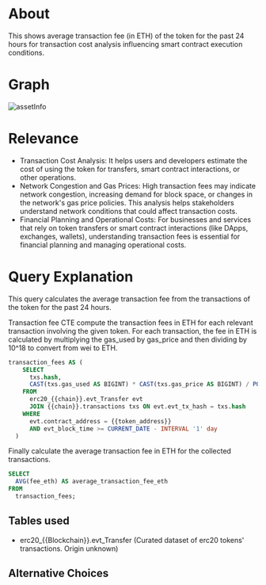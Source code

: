 # About

This shows average transaction fee (in ETH) of the token for the past 24 hours for transaction cost analysis influencing smart contract execution conditions.

# Graph

![assetInfo](asset-info.png)

# Relevance

- Transaction Cost Analysis: It helps users and developers estimate the cost of using the token for transfers, smart contract interactions, or other operations.
- Network Congestion and Gas Prices: High transaction fees may indicate network congestion, increasing demand for block space, or changes in the network's gas price policies. This analysis helps stakeholders understand network conditions that could affect transaction costs.
- Financial Planning and Operational Costs: For businesses and services that rely on token transfers or smart contract interactions (like DApps, exchanges, wallets), understanding transaction fees is essential for financial planning and managing operational costs.

# Query Explanation

This query calculates the average transaction fee from the transactions of the token for the past 24 hours.

Transaction fee CTE compute the transaction fees in ETH for each relevant transaction involving the given token. For each transaction, the fee in ETH is calculated by multiplying the gas_used by gas_price and then dividing by 10^18 to convert from wei to ETH.

```sql
transaction_fees AS (
    SELECT
      txs.hash,
      CAST(txs.gas_used AS BIGINT) * CAST(txs.gas_price AS BIGINT) / POWER(10, 18) AS fee_eth
    FROM
      erc20_{{chain}}.evt_Transfer evt
      JOIN {{chain}}.transactions txs ON evt.evt_tx_hash = txs.hash
    WHERE
      evt.contract_address = {{token_address}}
      AND evt_block_time >= CURRENT_DATE - INTERVAL '1' day
  )
```

Finally calculate the average transaction fee in ETH for the collected transactions.

```sql
SELECT
  AVG(fee_eth) AS average_transaction_fee_eth
FROM
  transaction_fees;
```

## Tables used

- erc20\_{{Blockchain}}.evt_Transfer (Curated dataset of erc20 tokens' transactions. Origin unknown)

## Alternative Choices
